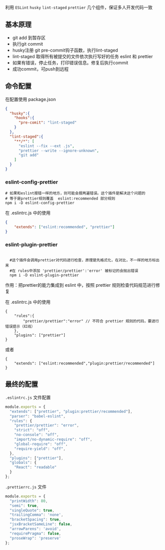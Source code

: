 利用 `ESLint`  `husky` `lint-staged`  `prettier` 几个组件，保证多人开发代码一致

## 基本原理

+ git add 到暂存区
+ 执行git commit
+ husky注册 git pre-commit钩子函数，执行lint-staged
+ lint-staged 取得所有被提交的文件依次执行写好的任务  eslint 和 prettier
+ 如果有错误，停止任务，打印错误信息。修复后执行commit
+ 成功commit，可push到远程



## 命令配置

在配置使用 package.json

```json
{
  "husky":{
    "hooks":{
      "pre-comit": "lint-staged"
    }
  },
  "lint-staged":{
    "**/*": [
      "eslint --fix --ext .js",
      "prettier --write --ignore-unknown",
      "git add"
    ]
  }
}
```

### eslint-config-prettier

  ```shell
  # 如果和eslint报错一样的地方，则可能会报两遍错误。这个插件是解决这个问题的
  # 等于是prettier规则覆盖  eslint:recommended 部分规则
  npm i -D eslint-config-prettier
  ```



在 .eslintrc.js 中的使用

```json
{
    "extends": ["eslint:recommended", "prettier"]
}
```



### eslint-plugin-prettier

```shell
  
  #这个插件会调用prettier对代码进行检查，原理是先格式化，在对比，不一样的地方标出来
  #在 rules中添加 'prettier/prettier':'error' 被标记的会抛出错误
  npm i -D eslint-plugin-prettier
```

作用：把prettier的能力集成到 eslint 中，按照 prettier 规则检查代码规范进行修复

在 .eslintrc.js 中的使用

```shell
{
    "rules":{
        "prettier/prettier":"error" // 不符合 prettier 规则的代码，要进行错误提示（红线）
    },
    "plugins": ["prettier"]
}
```

或者

```shell
{
    "extends": ["eslint:recommended","plugin:prettier/recommended"]
}
```



## 最终的配置

`.eslintrc.js` 文件配置

```js
module.exports = {
  "extends": ["prettier", "plugin:prettier/recommended"],
  "parser": "babel-eslint",
  "rules": {
    "prettier/prettier": "error",
    "strict": "off",
    "no-console": "off",
    "import/no-dynamic-require": "off",
    "global-require": "off",
    "require-yield": "off",
  },
  "plugins": ["prettier"],
  "globals": {
    "React": "readable"
  }
};
```

`.prettierrc.js` 文件

```js
module.exports = {
  "printWidth": 80,
  "semi": true,
  "singleQuote": true,
  "trailingComma": 'none',
  "bracketSpacing": true,
  "jsxBracketSameLine": false,
  "arrowParens": 'avoid',
  "requirePragma": false,
  "proseWrap": 'preserve'
};
```









